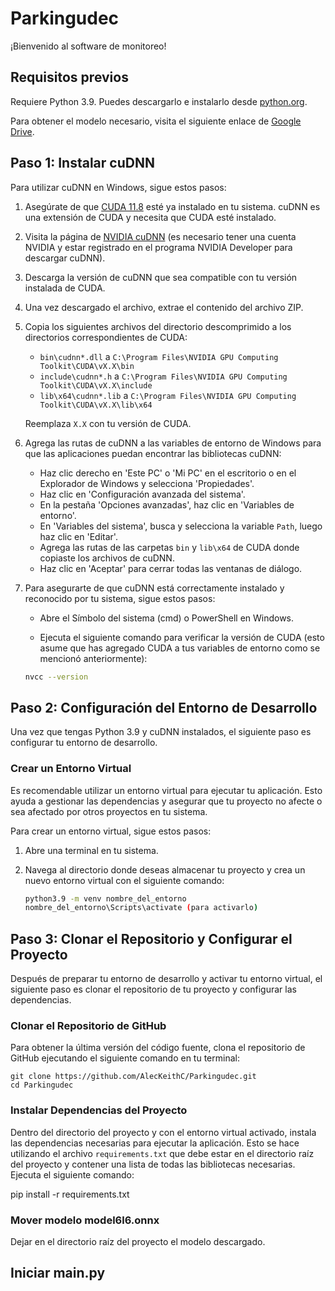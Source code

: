 # Parkingudec

¡Bienvenido al software de monitoreo!

## Requisitos previos

Requiere Python 3.9. Puedes descargarlo e instalarlo desde [python.org](https://www.python.org/downloads/).

Para obtener el modelo necesario, visita el siguiente enlace de [Google Drive](https://drive.google.com/file/d/1Vqsstft0tRYBltPqTwtcO97WC8dZtQzC/view?usp=sharing).

## Paso 1: Instalar cuDNN

Para utilizar cuDNN en Windows, sigue estos pasos:

1. Asegúrate de que [CUDA 11.8](https://developer.nvidia.com/cuda-toolkit-archive) esté ya instalado en tu sistema. cuDNN es una extensión de CUDA y necesita que CUDA esté instalado.

2. Visita la página de [NVIDIA cuDNN](https://developer.nvidia.com/cudnn) (es necesario tener una cuenta NVIDIA y estar registrado en el programa NVIDIA Developer para descargar cuDNN).

3. Descarga la versión de cuDNN que sea compatible con tu versión instalada de CUDA.

4. Una vez descargado el archivo, extrae el contenido del archivo ZIP.

5. Copia los siguientes archivos del directorio descomprimido a los directorios correspondientes de CUDA:

   - `bin\cudnn*.dll` a `C:\Program Files\NVIDIA GPU Computing Toolkit\CUDA\vX.X\bin`
   - `include\cudnn*.h` a `C:\Program Files\NVIDIA GPU Computing Toolkit\CUDA\vX.X\include`
   - `lib\x64\cudnn*.lib` a `C:\Program Files\NVIDIA GPU Computing Toolkit\CUDA\vX.X\lib\x64`

   Reemplaza `X.X` con tu versión de CUDA.

6. Agrega las rutas de cuDNN a las variables de entorno de Windows para que las aplicaciones puedan encontrar las bibliotecas cuDNN:

   - Haz clic derecho en 'Este PC' o 'Mi PC' en el escritorio o en el Explorador de Windows y selecciona 'Propiedades'.
   - Haz clic en 'Configuración avanzada del sistema'.
   - En la pestaña 'Opciones avanzadas', haz clic en 'Variables de entorno'.
   - En 'Variables del sistema', busca y selecciona la variable `Path`, luego haz clic en 'Editar'.
   - Agrega las rutas de las carpetas `bin` y `lib\x64` de CUDA donde copiaste los archivos de cuDNN.
   - Haz clic en 'Aceptar' para cerrar todas las ventanas de diálogo.
     
7. Para asegurarte de que cuDNN está correctamente instalado y reconocido por tu sistema, sigue estos pasos:

	- Abre el Símbolo del sistema (cmd) o PowerShell en Windows.

	- Ejecuta el siguiente comando para verificar la versión de CUDA (esto asume que has agregado CUDA a tus variables de entorno como se mencionó anteriormente):

   ```bash
   nvcc --version

## Paso 2: Configuración del Entorno de Desarrollo

Una vez que tengas Python 3.9 y cuDNN instalados, el siguiente paso es configurar tu entorno de desarrollo.

### Crear un Entorno Virtual

Es recomendable utilizar un entorno virtual para ejecutar tu aplicación. Esto ayuda a gestionar las dependencias y asegurar que tu proyecto no afecte o sea afectado por otros proyectos en tu sistema.

Para crear un entorno virtual, sigue estos pasos:

1. Abre una terminal en tu sistema.

2. Navega al directorio donde deseas almacenar tu proyecto y crea un nuevo entorno virtual con el siguiente comando:

   ```bash
   python3.9 -m venv nombre_del_entorno
   nombre_del_entorno\Scripts\activate (para activarlo)

## Paso 3: Clonar el Repositorio y Configurar el Proyecto

Después de preparar tu entorno de desarrollo y activar tu entorno virtual, el siguiente paso es clonar el repositorio de tu proyecto y configurar las dependencias.

### Clonar el Repositorio de GitHub

Para obtener la última versión del código fuente, clona el repositorio de GitHub ejecutando el siguiente comando en tu terminal:


	git clone https://github.com/AlecKeithC/Parkingudec.git
	cd Parkingudec
 
 ### Instalar Dependencias del Proyecto

Dentro del directorio del proyecto y con el entorno virtual activado, instala las dependencias necesarias para ejecutar la aplicación. Esto se hace utilizando el archivo `requirements.txt` que debe estar en el directorio raíz del proyecto y contener una lista de todas las bibliotecas necesarias. Ejecuta el siguiente comando:

pip install -r requirements.txt

 ### Mover modelo model6l6.onnx

 Dejar en el directorio raíz del proyecto el modelo descargado.

## Iniciar main.py
